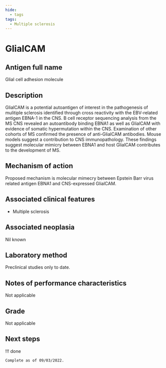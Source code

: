 ```yaml
---
hide:
  - tags
tags:
  - Multiple sclerosis
---
```


# GlialCAM

## Antigen full name
Glial cell adhesion molecule

## Description
GlialCAM is a potential autoantigen of interest in the pathogenesis of mulitiple sclerosis identified through cross reactivity with the EBV-related antigen EBNA-1 in the CNS. B cell receptor sequencing analysis from the MS CNS revealed an autoantibody binding  EBNA1 as well as GlialCAM with evidence of somatic hypermutation within the CNS. Examination of other cohorts of MS confirmed the presence of anti-GlialCAM antibodies. Mouse models suggest a contribution to CNS immunopathology. These findings suggest molecular mimicry between EBNA1 and host GlialCAM contributes to the development of MS.

## Mechanism of action
Proposed mechanism is molecular mimecry between Epstein Barr virus related antigen EBNA1 and CNS-expressed GlialCAM.

## Associated clinical features
 - Multiple sclerosis

## Associated neoplasia
Nil known

## Laboratory method
Preclinical studies only to date.

## Notes of performance characteristics
Not applicable

## Grade
Not applicable

## Next steps

!!! done

    Complete as of 09/03/2022.

[^1]: Lanz, T.V., Brewer, R.C., Ho, P.P. et al. Clonally expanded B cells in multiple sclerosis bind EBV EBNA1 and GlialCAM. Nature (2022). 
